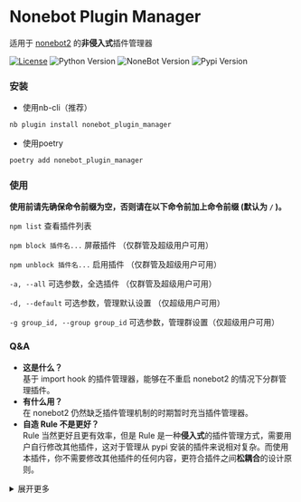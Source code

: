 # Nonebot Plugin Manager

适用于 [nonebot2](https://github.com/nonebot/nonebot2) 的**非侵入式**插件管理器

[![License](https://img.shields.io/github/license/Jigsaw111/nonebot_plugin_manager)](LICENSE)
![Python Version](https://img.shields.io/badge/python-3.7.3+-blue.svg)
![NoneBot Version](https://img.shields.io/badge/nonebot-2.0.0a11+-red.svg)
![Pypi Version](https://img.shields.io/pypi/v/nonebot-plugin-manager.svg)

### 安装

* 使用nb-cli（推荐）  

```bash
nb plugin install nonebot_plugin_manager
```

* 使用poetry

```bash
poetry add nonebot_plugin_manager
```

### 使用

**使用前请先确保命令前缀为空，否则请在以下命令前加上命令前缀 (默认为 `/` )。**

`npm list` 查看插件列表

`npm block 插件名...` 屏蔽插件 （仅群管及超级用户可用）

`npm unblock 插件名...` 启用插件 （仅群管及超级用户可用）

`-a, --all` 可选参数，全选插件 （仅群管及超级用户可用）

`-d, --default` 可选参数，管理默认设置 （仅超级用户可用）

`-g group_id, --group group_id` 可选参数，管理群设置（仅超级用户可用）

### Q&A

- **这是什么？**  
  基于 import hook 的插件管理器，能够在不重启 nonebot2 的情况下分群管理插件。
- **有什么用？**  
  在 nonebot2 仍然缺乏插件管理机制的时期暂时充当插件管理器。
- **自造 Rule 不是更好？**  
  Rule 当然更好且更有效率，但是 Rule 是一种**侵入式**的插件管理方式，需要用户自行修改其他插件，这对于管理从 pypi 安装的插件来说相对复杂。而使用本插件，你不需要修改其他插件的任何内容，更符合插件之间**松耦合**的设计原则。

<details>
<summary>展开更多</summary>

### 原理

使用 `run_preprocessor` 装饰器，在 Matcher 运行之前检测其所属的 Plugin 判断是否打断。

事实上 Nonebot 还是加载了插件，所以只能算是**屏蔽**而非**卸载**。

### TO DO

- [x] 分群插件管理
- [ ] 安装卸载插件

### Bug

- [ ] 无法停用 Matcher 以外的功能（也就是说无法屏蔽主动发消息的插件，例如 Harukabot ）。
- [x] 目前任何人都可以屏蔽/启用插件

</details>